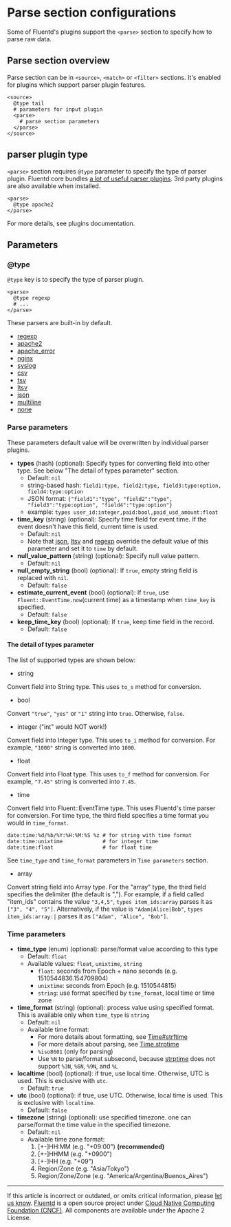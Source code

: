 # Parse section configurations

Some of Fluentd's plugins support the `<parse>` section to specify how
to parse raw data.


## Parse section overview

Parse section can be in `<source>`, `<match>` or `<filter>` sections.
It's enabled for plugins which support parser plugin features.

```
<source>
  @type tail
  # parameters for input plugin
  <parse>
    # parse section parameters
  </parse>
</source>
```


## parser plugin type

`<parse>` section requires `@type` parameter to specify the type of
parser plugin. Fluentd core bundles [a lot of useful parser plugins](/plugins/parser/README.md). 3rd party plugins are also available
when installed.

```
<parse>
  @type apache2
</parse>
```

For more details, see plugins documentation.


## Parameters


### @type

`@type` key is to specify the type of parser plugin.

```
<parse>
  @type regexp
  # ...
</parse>
```

These parsers are built-in by default.

-   [regexp](/plugins/parser/regexp.md)
-   [apache2](/plugins/parser/apache2.md)
-   [apache\_error](/plugins/parser/apache_error.md)
-   [nginx](/plugins/parser/nginx.md)
-   [syslog](/plugins/parser/syslog.md)
-   [csv](/plugins/parser/csv.md)
-   [tsv](/plugins/parser/tsv.md)
-   [ltsv](/plugins/parser/ltsv.md)
-   [json](/plugins/parser/json.md)
-   [multiline](/plugins/parser/multiline.md)
-   [none](/plugins/parser/none.md)


### Parse parameters

These parameters default value will be overwritten by individual parser
plugins.

-   **types** (hash) (optional): Specify types for converting field into
    other type. See below "The detail of types parameter" section.
    -   Default: `nil`
    -   string-based hash:
        `field1:type, field2:type, field3:type:option, field4:type:option`
    -   JSON format:
        `{"field1":"type", "field2":"type", "field3":"type:option", "field4":"type:option"}`
    -   example: `types user_id:integer,paid:bool,paid_usd_amount:float`
-   **time\_key** (string) (optional): Specify time field for event
    time. If the event doesn't have this field, current time is used.
    -   Default: `nil`
    -   Note that [json](/plugins/parser/json), [ltsv](/plugins/parser/ltsv)
        and [regexp](/plugins/parser/regexp) override the default value of this
        parameter and set it to `time` by default.
-   **null\_value\_pattern** (string) (optional): Specify null value
    pattern.
    -   Default: `nil`
-   **null\_empty\_string** (bool) (optional): If `true`, empty string
    field is replaced with `nil`.
    -   Default: `false`
-   **estimate\_current\_event** (bool) (optional): If `true`, use
    `Fluent::EventTime.now`(current time) as a timestamp when `time_key`
    is specified.
    -   Default: `false`
-   **keep\_time\_key** (bool) (optional): If `true`, keep time field in
    the record.
    -   Default: `false`

#### The detail of types parameter

The list of supported types are shown below:

-   string

Convert field into String type. This uses `to_s` method for conversion.

-   bool

Convert `"true"`, `"yes"` or `"1"` string into `true`. Otherwise,
`false`.

-   integer ("int" would NOT work!)

Convert field into Integer type. This uses `to_i` method for conversion.
For example, `"1000"` string is converted into `1000`.

-   float

Convert field into Float type. This uses `to_f` method for conversion.
For example, `"7.45"` string is converted into `7.45`.

-   time

Convert field into Fluent::EventTime type. This uses Fluentd's time
parser for conversion. For time type, the third field specifies a time
format you would in `time_format`.

```
date:time:%d/%b/%Y:%H:%M:%S %z # for string with time format
date:time:unixtime             # for integer time
date:time:float                # for float time
```

See `time_type` and `time_format` parameters in `Time parameters`
section.

-   array

Convert string field into Array type. For the "array" type, the third
field specifies the delimiter (the default is ","). For example, if a
field called "item\_ids" contains the value `"3,4,5"`,
`types item_ids:array` parses it as `["3", "4", "5"]`. Alternatively, if
the value is `"Adam|Alice|Bob"`, `types item_ids:array:|` parses it as
`["Adam", "Alice", "Bob"]`.


### Time parameters

-   **time\_type** (enum) (optional): parse/format value according to
    this type
    -   Default: `float`
    -   Available values: `float`, `unixtime`, `string`
        -   `float`: seconds from Epoch + nano seconds (e.g.
            1510544836.154709804)
        -   `unixtime`: seconds from Epoch (e.g. 1510544815)
        -   `string`: use format specified by `time_format`, local time
            or time zone
-   **time\_format** (string) (optional): process value using specified
    format. This is available only when `time_type` is `string`
    -   Default: `nil`
    -   Available time format:
        -   For more details about formatting, see
            [Time\#strftime](https://docs.ruby-lang.org/en/2.4.0/Time.html#method-i-strftime)
        -   For more details about parsing, see
            [Time.strptime](https://docs.ruby-lang.org/en/2.4.0/Time.html#method-c-strptime)
        -   `%iso8601` (only for parsing)
        -    Use `%N` to parse/format subsecond, because [strptime](https://github.com/nurse/strptime)
            does not support `%3N`, `%6N`, `%9N`, and `%L`
-   **localtime** (bool) (optional): if true, use local time. Otherwise,
    UTC is used. This is exclusive with `utc`.
    -   Default: `true`
-   **utc** (bool) (optional): if true, use UTC. Otherwise, local time
    is used. This is exclusive with `localtime`.
    -   Default: `false`
-   **timezone** (string) (optional): use specified timezone. one can
    parse/format the time value in the specified timezone.
    -   Default: `nil`
    -   Available time zone format:
        1.  \[+-\]HH:MM (e.g. "+09:00") **(recommended)**
        2.  \[+-\]HHMM (e.g. "+0900")
        3.  \[+-\]HH (e.g. "+09")
        4.  Region/Zone (e.g. "Asia/Tokyo")
        5.  Region/Zone/Zone (e.g. "America/Argentina/Buenos\_Aires")


------------------------------------------------------------------------

If this article is incorrect or outdated, or omits critical information, please [let us know](https://github.com/fluent/fluentd-docs/issues?state=open).
[Fluentd](http://www.fluentd.org/) is a open source project under [Cloud Native Computing Foundation (CNCF)](https://cncf.io/). All components are available under the Apache 2 License.
